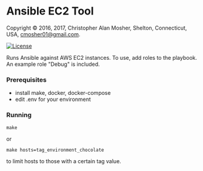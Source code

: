 # Ansible EC2 Tool

Copyright © 2016, 2017, Christopher Alan Mosher, Shelton, Connecticut, USA, <cmosher01@gmail.com>.

[![License](https://img.shields.io/static/v1?label=license&message=GPL-3.0&color=orange)](https://www.gnu.org/licenses/gpl.html)

Runs Ansible against AWS EC2 instances. To use, add roles to the playbook.
An example role "Debug" is included.

### Prerequisites

* install make, docker, docker-compose
* edit .env for your environment

### Running

`make`

or

`make hosts=tag_environment_chocolate`

to limit hosts to those with a certain tag value.
